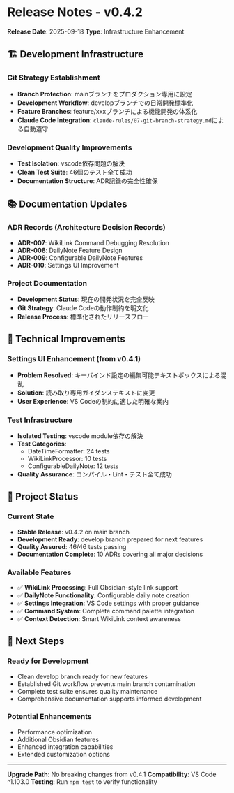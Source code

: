 # Release Notes - v0.4.2

**Release Date**: 2025-09-18
**Type**: Infrastructure Enhancement

## 🏗️ Development Infrastructure

### Git Strategy Establishment
- **Branch Protection**: mainブランチをプロダクション専用に設定
- **Development Workflow**: developブランチでの日常開発標準化
- **Feature Branches**: feature/xxxブランチによる機能開発の体系化
- **Claude Code Integration**: `claude-rules/07-git-branch-strategy.md`による自動遵守

### Development Quality Improvements
- **Test Isolation**: vscode依存問題の解決
- **Clean Test Suite**: 46個のテスト全て成功
- **Documentation Structure**: ADR記録の完全性確保

## 📚 Documentation Updates

### ADR Records (Architecture Decision Records)
- **ADR-007**: WikiLink Command Debugging Resolution
- **ADR-008**: DailyNote Feature Design
- **ADR-009**: Configurable DailyNote Features
- **ADR-010**: Settings UI Improvement

### Project Documentation
- **Development Status**: 現在の開発状況を完全反映
- **Git Strategy**: Claude Codeの動作制約を明文化
- **Release Process**: 標準化されたリリースフロー

## 🔧 Technical Improvements

### Settings UI Enhancement (from v0.4.1)
- **Problem Resolved**: キーバインド設定の編集可能テキストボックスによる混乱
- **Solution**: 読み取り専用ガイダンステキストに変更
- **User Experience**: VS Codeの制約に適した明確な案内

### Test Infrastructure
- **Isolated Testing**: vscode module依存の解決
- **Test Categories**:
  - DateTimeFormatter: 24 tests
  - WikiLinkProcessor: 10 tests
  - ConfigurableDailyNote: 12 tests
- **Quality Assurance**: コンパイル・Lint・テスト全て成功

## 🎯 Project Status

### Current State
- **Stable Release**: v0.4.2 on main branch
- **Development Ready**: develop branch prepared for next features
- **Quality Assured**: 46/46 tests passing
- **Documentation Complete**: 10 ADRs covering all major decisions

### Available Features
- ✅ **WikiLink Processing**: Full Obsidian-style link support
- ✅ **DailyNote Functionality**: Configurable daily note creation
- ✅ **Settings Integration**: VS Code settings with proper guidance
- ✅ **Command System**: Complete command palette integration
- ✅ **Context Detection**: Smart WikiLink context awareness

## 🚀 Next Steps

### Ready for Development
- Clean develop branch ready for new features
- Established Git workflow prevents main branch contamination
- Complete test suite ensures quality maintenance
- Comprehensive documentation supports informed development

### Potential Enhancements
- Performance optimization
- Additional Obsidian features
- Enhanced integration capabilities
- Extended customization options

---

**Upgrade Path**: No breaking changes from v0.4.1
**Compatibility**: VS Code ^1.103.0
**Testing**: Run `npm test` to verify functionality